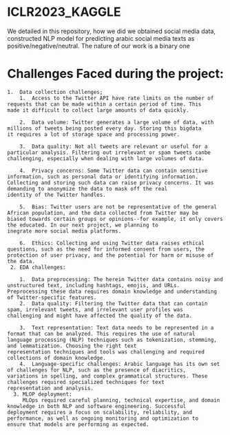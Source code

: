 # ICLR2023_KAGGLE
We detailed in this repository, how we did we obtained social media data, constructed NLP model for predicting arabic social media texts as positive/negative/neutral. The nature of our work is a binary one 

# Challenges Faced during the project:
    1.  Data collection challenges;
        1.  Access to the Twitter API have rate limits on the number of requests that can be made within a certain period of time. This             made it difficult to collect large amounts of data quickly.

        2.  Data volume: Twitter generates a large volume of data, with millions of tweets being posted every day. Storing this bigdata             it requires a lot of storage space and processing power.

        3.  Data quality: Not all tweets are relevant or useful for a particular analysis. Filtering out irrelevant or spam tweets canbe           challenging, especially when dealing with large volumes of data.

        4.  Privacy concerns: Some Twitter data can contain sensitive information, such as personal data or identifying information.                 Collecting and storing such data can raise privacy concerns. It was demanding to anonymize the data to mask off the real                 identity of the Twitter handles.

        5.  Bias: Twitter users are not be representative of the general African population, and the data collected from Twitter may be             biased towards certain groups or opinions--for example, it only covers the educated. In our next project, we planning to                inegrate more social media platforms.

        6.  Ethics: Collecting and using Twitter data raises ethical questions, such as the need for informed consent from users, the               protection of user privacy, and the potential for harm or misuse of the data.
     2. EDA challenges:
     
        1.  Data preprocessing: The herein Twitter data contains noisy and unstructured text, including hashtags, emojis, and URLs.                 Preprocessing these data requires domain knowledge and understanding of Twitter-specific features.
        2.  Data quality: Filtering the Twitter data that can contain spam, irrelevant tweets, and irrelevant user profiles was                     challenging and might have affected the quality of the data.

        3.  Text representation: Text data needs to be represented in a format that can be analyzed. This requires the use of natural               language processing (NLP) techniques such as tokenization, stemming, and lemmatization. Choosing the right text                         representation techniques and tools was challenging and required collections of domain knowledge.
        4.  Language-specific challenges: Arabic language has its own set of challenges for NLP, such as the presence of diacritics,                 variations in spelling, and complex grammatical structures. These challenges required specialized techniques for text                   representation and analysis.
      3. MLOP deployment:
         MLOps required careful planning, technical expertise, and domain knowledge in both NLP and software engineering. Successful              deployment requires a focus on scalability, reliability, and performance, as well as ongoing monitoring and optimization to              ensure that models are performing as expected.
